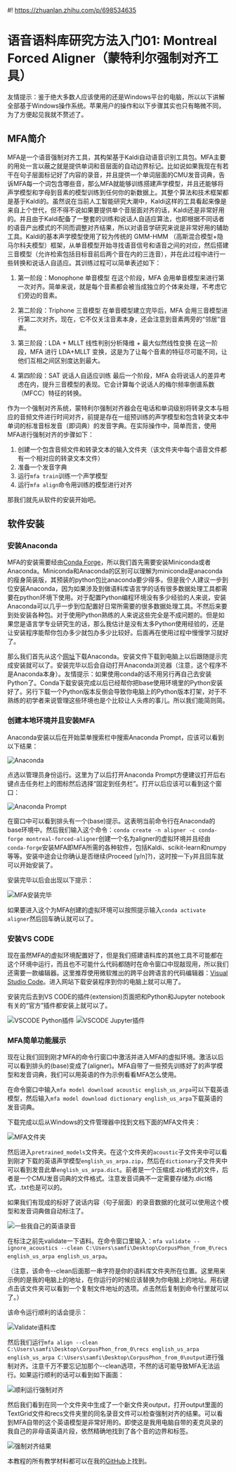 #! https://zhuanlan.zhihu.com/p/698534635
# 语音语料库研究方法入门01: Montreal Forced Aligner（蒙特利尔强制对齐工具）

友情提示：鉴于绝大多数人应该使用的还是Windows平台的电脑，所以以下讲解全部基于Windows操作系统。苹果用户的操作和以下步骤其实也只有略微不同，为了方便起见我就不赘述了。

## MFA简介

MFA是一个语音强制对齐工具，其构架基于Kaldi自动语音识别工具包。MFA主要的用处一言以蔽之就是提供单词和音层面的自动边界标记。比如说如果我现在有若干在句子层面标记好了内容的录音，并且提供一个单词层面的CMU发音词典，告诉MFA每一个词包含哪些音，那么MFA就能够训练搭建声学模型，并且还能够将声学模型和字母到音素的模型训练到任何你的新数据上。其整个算法和技术框架都是基于Kaldi的。虽然说在当前人工智能研究大潮中，Kaldi这样的工具看起来像是来自上个世代，但不得不说如果要提供单个音层面对齐的话，Kaldi还是非常好用的。并且由于Kaldi配备了一整套的训练和说话人自适应算法，也即根据不同话者的语音产出模式的不同而调整对齐结果，所以对语音学研究来说是非常好用的辅助工具。Kaldi的基本声学模型使用了较为传统的 GMM-HMM （高斯混合模型+隐马尔科夫模型）框架，从单音模型开始寻找语音信号和语音之间的对应，然后搭建三音模型（允许检索包括目标音前后两个音在内的三连音），并在此过程中进行一些转换和说话人自适应。其训练过程可以简单表述如下：

1. 第一阶段：Monophone 单音模型
在这个阶段，MFA 会用单音模型来进行第一次对齐。简单来说，就是每个音素都会被当成独立的个体来处理，不考虑它们旁边的音素。

2. 第二阶段：Triphone 三音模型
在单音模型建立完毕后，MFA 会用三音模型进行第二次对齐。现在，它不仅关注音素本身，还会注意到音素两旁的“邻居”音素。

3. 第三阶段：LDA + MLLT 线性判别分析降维 + 最大似然线性变换
在这一阶段，MFA 进行 LDA+MLLT 变换，这是为了让每个音素的特征尽可能不同，让他们互相之间区别度达到最大。

4. 第四阶段：SAT 说话人自适应训练
最后一个阶段，MFA 会将说话人的差异考虑在内，提升三音模型的表现。它会计算每个说话人的梅尔频率倒谱系数（MFCC）特征的转换。

作为一个强制对齐系统，蒙特利尔强制对齐器会在电话和单词级别将转录文本与相应的音频文件进行时间对齐，前提是存在一组预训练的声学模型和包含转录文本中单词的标准音标发音（即词典）的发音字典。在实际操作中，简单而言，使用MFA进行强制对齐的步骤如下：

1. 创建一个包含音频文件和转录文本的输入文件夹（该文件夹中每个语音文件都有一个相对应的转录文本文件）
2. 准备一个发音字典
3. 运行`mfa train`训练一个声学模型
4. 运行`mfa align`命令用训练的模型进行对齐

那我们就先从软件的安装开始吧。

## 软件安装

### 安装Anaconda

MFA的安装需要经由[Conda Forge](https://conda-forge.org/)，所以我们首先需要安装Miniconda或者Anaconda。Miniconda和Anaconda的区别可以理解为miniconda是anaconda的瘦身简装版，其预装的python包比anaconda要少得多。但是我个人建议一步到位安装Anaconda，因为如果涉及到做语料库语言学的话有很多数据处理工具都需要在python环境下使用。对于配置Python编程环境没有多少经验的人来说，安装Anaconda可以几乎一步到位配置好日常所需要的很多数据处理工具。不然后来要到处安装各种包。对于使用Python熟练的人来说这些完全是不成问题的。但是如果您是语言学专业研究生的话，那么我估计是没有太多Python使用经验的，还是让安装程序能帮你包办多少就包办多少比较好。后面再在使用过程中慢慢学习就好了。

那么我们首先从这个[网址](https://www.anaconda.com/download/)下载Anaconda。安装文件下载到电脑上以后跟随提示完成安装就可以了。安装完毕以后会自动打开Anaconda浏览器（注意，这个程序不是Anaconda本身）。友情提示：如果使用conda的话不用另行再自己去安装Python了。Conda下载安装完成以后已经帮你把base使用环境里的Python安装好了。另行下载一个Python版本反倒会导致你电脑上的Python版本打架，对于不熟练的初学者来说管理这些环境也是个比较让人头疼的事儿。所以我们能简则简。

### 创建本地环境并且安装MFA

Anaconda安装以后在开始菜单搜索栏中搜索Anaconda Prompt，应该可以看到以下结果：

![Anaconda](anac.png)

点选以管理员身份运行。这里为了以后打开Anaconda Prompt方便建议打开后右键点击任务栏上的图标然后选择“固定到任务栏”。打开以后应该可以看到这个窗口：

![Anaconda Prompt](prompt.png)

在窗口中可以看到排头有一个(base)提示。这表明当前命令行在Anaconda的base环境中。然后我们输入这个命令：`conda create -n aligner -c conda-forge montreal-forced-aligner`创建一个名为aligner的虚拟环境并且经由`conda-forge`安装MFA即MFA所需的各种软件，包括Kaldi、scikit-learn和numpy等等。安装中途会让你确认是否继续(Proceed \[y/n\]?)，这时按一下`y`并且回车就可以开始安装了。

安装完毕以后会出现以下提示：

![MFA安装完毕](mfa_installed.png)

如果要进入这个为MFA创建的虚拟环境可以按照提示输入`conda activate aligner`然后回车确认就可以了。

### 安装VS CODE

现在虽然MFA的虚拟环境配置好了，但是我们搭建语料库的其他工具不可能都在这个环境中运行，而且也不可能什么代码都随时在命令窗口中现敲现用，所以我们还需要一款编辑器。这里推荐使用微软推出的跨平台跨语言的代码编辑器：[Visual Studio Code](https://code.visualstudio.com/)。进入网站下载安装程序到你的电脑上就可以用了。

安装完后去到VS CODE的插件(extension)页面把和Python和Jupyter notebook有关的“官方”插件都安装上就可以了。

![VSCODE Python插件](python.png)
![VSCODE Jupyter插件](jupyter.png)


### MFA简单功能展示

现在让我们回到刚才MFA的命令行窗口中激活并进入MFA的虚拟环境。激活以后可以看到排头的(base)变成了(aligner)。MFA自带了一些预先训练好了的声学模型和发音词典，我们可以用英语的作为示例看看MFA怎么使用。

在命令窗口中输入`mfa model download acoustic english_us_arpa`可以下载英语模型，然后输入`mfa model download dictionary english_us_arpa`下载英语的发音词典。

下载完成以后从Windows的文件管理器中找到文档下面的MFA文件夹：

![MFA文件夹](mfa_dir.png)

然后进入`pretrained_models`文件夹。在这个文件夹的`acoustic`子文件夹中可以看到刚才下载的英语声学模型`english_us_arpa.zip`，然后在`dictionary`子文件夹中可以看到发音此单`english_us_arpa.dict`。前者是一个压缩成.zip格式的文件，后者是一个CMU发音词典的文件格式。注意发音词典不一定需要存储为.dict格式，.txt也是可以的。

如果我们有现成的标好了说话内容（句子层面）的录音数据的化就可以使用这个模型和发音词典做自动标注了。

![一些我自己的英语录音](recs_ex.png)

在标注之前先validate一下语料。在命令窗口里输入：`mfa validate --ignore_acoustics --clean C:\Users\samfi\Desktop\CorpusPhon_from_0\recs english_us_arpa english_us_arpa`。

（注意，该命令--clean后面那一串字符是你的语料库文件夹所在位置。这里用来示例的是我的电脑上的地址，在你运行的时候应该替换为你电脑上的地址。用右键点击该文件夹可以看到一个复制文件地址的选项。点击然后复制到命令行里就可以了。）

该命令运行顺利的话会提示：

![Validate语料库](validate.png)

然后我们运行`mfa align --clean C:\Users\samfi\Desktop\CorpusPhon_from_0\recs english_us_arpa english_us_arpa C:\Users\samfi\Desktop\CorpusPhon_from_0\output`进行强制对齐。注意千万不要忘记加那个--clean选项，不然的话可能导致MFA无法运行。如果运行顺利的话可以看到如下画面：

![顺利运行强制对齐](aligning.png)

然后我们看到在同一个文件夹中生成了一个新文件夹output，打开output里面的TextGrid文件和recs文件夹里的同名录音文件可以检查强制对齐的结果。可以看到MFA自带的这个英语模型是非常好用的。即使这是我用电脑自带的麦克风录的我自己的非母语英语片段，依然精确地找到了各个音的边界和标签。

![强制对齐结果](alignment.png)

本教程的所有教学材料都可以在我的[GitHub](https://github.com/ZenMule/CorpusPhon_from_0)上找到。